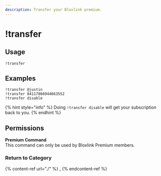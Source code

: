 ```yaml
---
description: Transfer your Bloxlink premium.
---
```


# !transfer

## Usage

```
!transfer
```

## Examples

```
!transfer @justin
!transfer 84117866944663552
!transfer disable
```

{% hint style="info" %}
Doing `!transfer disable` will get your subscription back to you.
{% endhint %}

## Permissions

**Premium Command**\
This command can only be used by Bloxlink Premium members.

### Return to Category

{% content-ref url="./" %}
[.](./)
{% endcontent-ref %}
